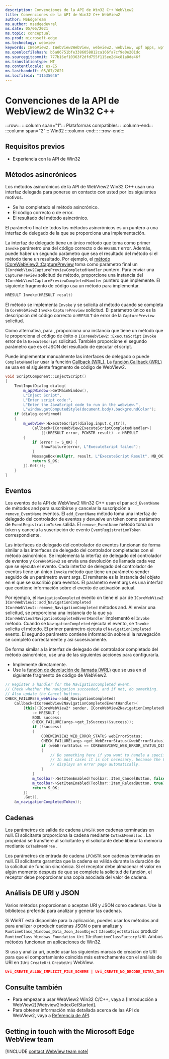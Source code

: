 ```yaml
---
description: Convenciones de la API de Win32 C++ WebView2
title: Convenciones de la API de Win32 C++ WebView2
author: MSEdgeTeam
ms.author: msedgedevrel
ms.date: 05/06/2021
ms.topic: conceptual
ms.prod: microsoft-edge
ms.technology: webview
keywords: IWebView2, IWebView2WebView, webview2, webview, wpf apps, wpf, edge, ICoreWebView2, ICoreWebView2Host, controlador de explorador, edge html
ms.openlocfilehash: b5a86751bfe3386058812ca166fa7cf9e0e201dc
ms.sourcegitcommit: 777b16ef10363f2dfd755f115ee2d4c81a8de46f
ms.translationtype: MT
ms.contentlocale: es-ES
ms.lasthandoff: 05/07/2021
ms.locfileid: "11535646"
---
```

# <a name="win32-c-webview2-api-conventions"></a>Convenciones de la API de WebView2 de Win32 C++  

:::row:::
   :::column span="1":::
      Plataformas compatibles:
   :::column-end:::
   :::column span="2":::
      Win32
   :::column-end:::
:::row-end:::  

## <a name="prerequisites"></a>Requisitos previos  

*   Experiencia con la API de Win32  

## <a name="async-methods"></a>Métodos asincrónicos  

Los métodos asincrónicos de la API de WebView2 Win32 C++ usan una interfaz delegada para ponerse en contacto con usted por los siguientes motivos.  

*   Se ha completado el método asincrónico.  
*   El código correcto o de error.  
*   El resultado del método asincrónico.  

El parámetro final de todos los métodos asincrónicos es un puntero a una interfaz de delegado de la que se proporciona una implementación.  

La interfaz de delegado tiene un único método que toma como primer `Invoke` parámetro una del código correcto o de `HRESULT` error.  Además, puede haber un segundo parámetro que sea el resultado del método si el método tiene un resultado.  Por ejemplo, el [método ICoreWebView2::CapturePreview][Webview2ReferenceWin32Icorewebview2CapturePreview] toma como parámetro final un `ICoreWebView2CapturePreviewCompletedHandler` puntero.  Para enviar una `CapturePreview` solicitud de método, proporcione una instancia del `ICoreWebView2CapturePreviewCompletedHandler` puntero que implemente.  El siguiente fragmento de código usa un método para implementar.  

```cpp
HRESULT Invoke(HRESULT result)
```  

El método se implementa `Invoke` y se solicita al método cuando se completa la `CoreWebView2` `Invoke` `CapturePreview` solicitud.  El parámetro único es la descripción del código correcto o `HRESULT` de error de la `CapturePreview` solicitud.  

Como alternativa, para , proporciona una instancia que tiene un método que le proporciona el código de éxito o `ICoreWebView2::ExecuteScript` `Invoke` error de la `ExecuteScript` solicitud.  También proporcione el segundo parámetro que es el JSON del resultado de ejecutar el script.  

Puede implementar manualmente las interfaces de delegado o puede `CompleteHandler` usar la función [Callback (WRL).][CppCxWrlCallbackFunction]  La [función Callback (WRL)][CppCxWrlCallbackFunction] se usa en el siguiente fragmento de código de WebView2.  

```cpp
void ScriptComponent::InjectScript()
{
    TextInputDialog dialog(
        m_appWindow->GetMainWindow(),
        L"Inject Script",
        L"Enter script code:",
        L"Enter the JavaScript code to run in the webview.",
        L"window.getComputedStyle(document.body).backgroundColor");
    if (dialog.confirmed)
    {
        m_webView->ExecuteScript(dialog.input.c_str(),
            Callback<ICoreWebView2ExecuteScriptCompletedHandler>(
                [](HRESULT error, PCWSTR result) -> HRESULT
        {
            if (error != S_OK) {
                ShowFailure(error, L"ExecuteScript failed");
            }
            MessageBox(nullptr, result, L"ExecuteScript Result", MB_OK);
            return S_OK;
        }).Get());
    }
}
```  

## <a name="events"></a>Eventos  

Los eventos de la API de WebView2 Win32 C++ usan el par `add_EventName` de métodos and para suscribirse y cancelar la suscripción a `remove_EventName` eventos.  El `add_EventName` método toma una interfaz de delegado del controlador de eventos y devuelve un token como parámetro de `EventRegistrationToken` salida.  El `remove_EventName` método toma un token y cancela la suscripción de evento `EventRegistrationToken` correspondiente.  

Las interfaces de delegado del controlador de eventos funcionan de forma similar a las interfaces de delegado del controlador completadas con el método asincrónico.  Se implementa la interfaz de delegado del controlador de eventos y `CoreWebView2` se envía una devolución de llamada cada vez que se ejecuta el evento.  Cada interfaz de delegado del controlador de eventos tiene un único `Invoke` método que tiene un parámetro sender seguido de un parámetro event args.  El remitente es la instancia del objeto en el que se suscribió para eventos.  El parámetro event args es una interfaz que contiene información sobre el evento de activación actual.  

Por ejemplo, el `NavigationCompleted` evento on tiene el par de `ICoreWebView2` `ICoreWebView2::add_NavigationCompleted` `ICoreWebView2::remove_NavigationCompleted` métodos and.  Al enviar una solicitud, se proporciona una instancia de la que ya `ICoreWebView2NavigationCompletedEventHandler` implementó el `Invoke` método.  Cuando se `NavigationCompleted` ejecuta el evento, se `Invoke` solicita el método.  El primer parámetro ejecuta el `NavigationCompleted` evento.  El segundo parámetro contiene información sobre si la navegación se completó correctamente y así sucesivamente.  

De forma similar a la interfaz de delegado del controlador completado del método asincrónico, use una de las siguientes acciones para configurarla.  

*   Implemente directamente.  
*   Use la [función de devolución de llamada (WRL)][CppCxWrlCallbackFunction] que se usa en el siguiente fragmento de código de WebView2.  

<!-- todo:  what is async method completed handler delegate interface?  Is there a shorter name for it?  -->  

```cpp
// Register a handler for the NavigationCompleted event.
// Check whether the navigation succeeded, and if not, do something.
// Also update the Cancel buttons.
CHECK_FAILURE(m_webView->add_NavigationCompleted(
    Callback<ICoreWebView2NavigationCompletedEventHandler>(
        [this](ICoreWebView2* sender, ICoreWebView2NavigationCompletedEventArgs* args)
            -> HRESULT {
            BOOL success;
            CHECK_FAILURE(args->get_IsSuccess(&success));
            if (!success)
            {
                COREWEBVIEW2_WEB_ERROR_STATUS webErrorStatus;
                CHECK_FAILURE(args->get_WebErrorStatus(&webErrorStatus));
                if (webErrorStatus == COREWEBVIEW2_WEB_ERROR_STATUS_DISCONNECTED)
                {
                    // Do something here if you want to handle a specific error case.
                    // In most cases it is not necessary, because the WebView
                    // displays an error page automatically.
                }
            }
            m_toolbar->SetItemEnabled(Toolbar::Item_CancelButton, false);
            m_toolbar->SetItemEnabled(Toolbar::Item_ReloadButton, true);
            return S_OK;
        })
        .Get(),
    &m_navigationCompletedToken));
```  

## <a name="strings"></a>Cadenas  

Los parámetros de salida de cadena `LPWSTR` son cadenas terminadas en null.  El solicitante proporciona la cadena mediante `CoTaskMemAlloc` .  La propiedad se transfiere al solicitante y el solicitante debe liberar la memoria mediante `CoTaskMemFree` .  

Los parámetros de entrada de cadena `LPCWSTR` son cadenas terminadas en null.  El solicitante garantiza que la cadena es válida durante la duración de la solicitud de función sincrónica.  Si el receptor debe almacenar el valor en algún momento después de que se complete la solicitud de función, el receptor debe proporcionar una copia asociada del valor de cadena.  

## <a name="uri-and-json-parsing"></a>Análisis DE URI y JSON  

Varios métodos proporcionan o aceptan URI y JSON como cadenas.  Use la biblioteca preferida para analizar y generar las cadenas.  

Si WinRT está disponible para la aplicación, puedes usar los métodos and para analizar o producir cadenas JSON o para analizar y `RuntimeClass_Windows_Data_Json_JsonObject` `IJsonObjectStatics` producir `RuntimeClass_Windows_Foundation_Uri` `IUriRuntimeClassFactory` URI.  Ambos métodos funcionan en aplicaciones de Win32.  

Si usa y analiza uri, puede usar las siguientes marcas de creación de URI para que el comportamiento coincida más estrechamente con el análisis de URI en `IUri` `CreateUri` `CreateUri` WebView.  

```json
Uri_CREATE_ALLOW_IMPLICIT_FILE_SCHEME | Uri_CREATE_NO_DECODE_EXTRA_INFO
```  

## <a name="see-also"></a>Consulte también  

*   Para empezar a usar WebView2 Win32 C/C++, vaya a [Introducción a WebView2][Webview2IndexGetStarted].  
*   Para obtener información más detallada acerca de las API de WebView2, vaya a [Referencia de API][DotnetApiMicrosoftWebWebview2WpfWebview2].  

## <a name="getting-in-touch-with-the-microsoft-edge-webview-team"></a>Getting in touch with the Microsoft Edge WebView team  

[!INCLUDE [contact WebView team note](../includes/contact-webview-team-note.md)]  

<!-- links -->  

[Webview2GetStartedWin32]: ../get-started/win32.md "Introducción a WebView2 | Microsoft Docs"  

[Webview2ReferenceWin32Icorewebview2CapturePreview]: /microsoft-edge/webview2/reference/win32/icorewebview2#capturepreview "CapturePreview: interfaz ICoreWebView2 | Microsoft Docs"  

[CppCxWrlCallbackFunction]: /cpp/cppcx/wrl/callback-function-wrl "Función de devolución de llamada (WRL) | Microsoft Docs"  

[DotnetApiMicrosoftWebWebview2WpfWebview2]: /dotnet/api/microsoft.web.webview2.wpf.webview2 "Clase WebView2 | Microsoft Docs"  
